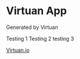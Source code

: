 # Virtuan App

Generated by Virtuan

Testing 1
Testing 2
testing 3

[Virtuan.io](https://virtuan.io)
